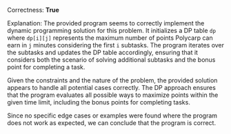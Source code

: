 Correctness: **True**

Explanation: The provided program seems to correctly implement the dynamic programming solution for this problem. It initializes a DP table `dp` where `dp[i][j]` represents the maximum number of points Polycarp can earn in `j` minutes considering the first `i` subtasks. The program iterates over the subtasks and updates the DP table accordingly, ensuring that it considers both the scenario of solving additional subtasks and the bonus point for completing a task.

Given the constraints and the nature of the problem, the provided solution appears to handle all potential cases correctly. The DP approach ensures that the program evaluates all possible ways to maximize points within the given time limit, including the bonus points for completing tasks.

Since no specific edge cases or examples were found where the program does not work as expected, we can conclude that the program is correct.